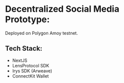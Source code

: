 # Decentralized Social Media Prototype: 
Deployed on Polygon Amoy testnet. 

## Tech Stack:
- NextJS
- LensProtocol SDK
- Irys SDK (Arweave)
- ConnectKit Wallet
  


